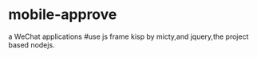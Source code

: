 # mobile-approve
a WeChat applications
#use js frame kisp by micty,and jquery,the project based nodejs.
